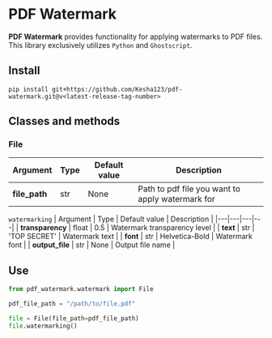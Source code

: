 # PDF Watermark

**PDF Watermark** provides functionality for applying watermarks to PDF files. This library exclusively utilizes `Python` and `Ghostscript`.

## Install
```
pip install git+https://github.com/Kesha123/pdf-watermark.git@v<latest-release-tag-number>
```

## Classes and methods

### File
| Argument | Type | Default value | Description |
|---|---|---|---|
| **file_path** | str | None | Path to pdf file you want to apply watermark for |

`watermarking`
| Argument | Type | Default value | Description |
|---|---|---|---|
| **transparency** | float | 0.5 | Watermark transparency level |
| **text** | str | 'TOP SECRET' | Watermark text |
| **font** | str | Helvetica-Bold | Watermark font |
| **output_file** | str | None | Output file name |


## Use
```python
from pdf_watermark.watermark import File

pdf_file_path = "/path/to/file.pdf"

file = File(file_path=pdf_file_path)
file.watermarking()
```